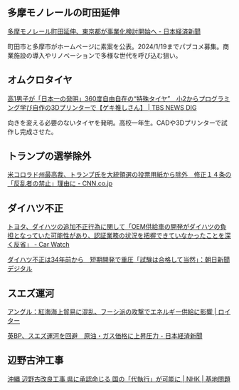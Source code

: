 ## 多摩モノレールの町田延伸

[多摩モノレール町田延伸、東京都が事業化検討開始へ - 日本経済新聞](https://www.nikkei.com/article/DGXZQOCC159FX0V11C23A2000000/)

町田市と多摩市がホームページに素案を公表。2024/1/19までパブコメ募集。商業施設の導入やリノベーションで多様な世代を呼び込む狙い。

## オムクロタイヤ

[高1男子が「日本一の発明」360度自由自在の“特殊タイヤ”　小2からプログラミング学び自作の3Dプリンターで【ゲキ推しさん】 | TBS NEWS DIG](https://newsdig.tbs.co.jp/articles/-/903171)

向きを変える必要のないタイヤを発明。高校一年生。CADや3Dプリンターで試作し完成させた。

## トランプの選挙除外

[米コロラド州最高裁、トランプ氏を大統領選の投票用紙から除外　修正１４条の「反乱者の禁止」理由に - CNN.co.jp](https://www.cnn.co.jp/usa/35213006.html)

## ダイハツ不正

[トヨタ、ダイハツの追加不正行為に関して「OEM供給車の開発がダイハツの負担となっていた可能性があり、認証業務の状況を把握できていなかったことを深く反省」 - Car Watch](https://car.watch.impress.co.jp/docs/news/1556126.html)

[ダイハツ不正は34年前から　短期開発で重圧「試験は合格して当然」：朝日新聞デジタル](https://digital.asahi.com/articles/ASRDN5GW2RDNULFA02Q.html)

## スエズ運河

[アングル：紅海海上貿易に混乱、フーシ派の攻撃でエネルギー供給に影響 | ロイター](https://jp.reuters.com/world/security/F7QUCBZHZZPXNCWLDQBVR5HFJI-2023-12-18/)

[英BP、スエズ運河を回避　原油・ガス価格に上昇圧力 - 日本経済新聞](https://www.nikkei.com/article/DGXZQOGN1901V0Z11C23A2000000/)

## 辺野古沖工事

[沖縄 辺野古改良工事 県に承認命じる 国の「代執行」が可能に | NHK | 基地問題](https://www3.nhk.or.jp/news/html/20231220/k10014293471000.html)
